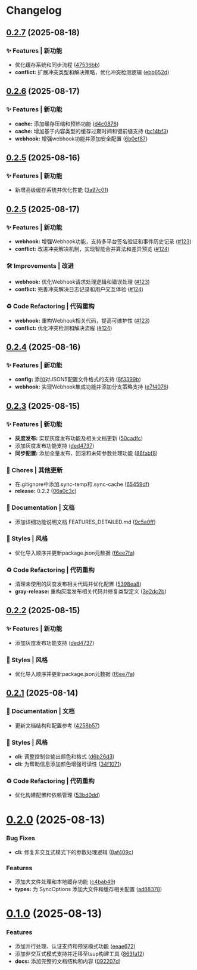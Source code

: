 # Changelog

## [0.2.7](https://github.com/flow-zy/sync-upstream/compare/v0.2.6...v0.2.7) (2025-08-18)

### ✨ Features | 新功能

* 优化缓存系统和同步流程 ([47536bb](https://github.com/flow-zy/sync-upstream/commit/47536bbb574b51a0a3adcc740c961d5f1905256a))
* **conflict:** 扩展冲突类型和解决策略，优化冲突检测逻辑 ([ebb652d](https://github.com/flow-zy/sync-upstream/commit/ebb652dbcfc28aa2b1af1e49a7e4defcf9a4f18e))

## [0.2.6](https://github.com/flow-zy/sync-upstream/compare/v0.2.5...v0.2.6) (2025-08-17)

### ✨ Features | 新功能

* **cache:** 添加缓存压缩和预热功能 ([d4c0876](https://github.com/flow-zy/sync-upstream/commit/d4c08761f851976e789d4fd596c1cd8f8a86edf9))
* **cache:** 增加基于内容类型的缓存过期时间和键前缀支持 ([bc14bf3](https://github.com/flow-zy/sync-upstream/commit/bc14bf366234d807239cf7adbca3e5cd781361fb))
* **webhook:** 增强webhook功能并添加安全配置 ([6b0ef87](https://github.com/flow-zy/sync-upstream/commit/6b0ef87c22d00e292ded9c165bcd0e2c04d89f7e))

## [0.2.5](https://github.com/flow-zy/sync-upstream/compare/v0.2.4...v0.2.5) (2025-08-16)

### ✨ Features | 新功能

* 新增高级缓存系统并优化性能 ([3a97c01](https://github.com/flow-zy/sync-upstream/commit/3a97c0163292d4403dd0c78f0461ceb217cb87dd))

## [0.2.5](https://github.com/flow-zy/sync-upstream/compare/v0.2.4...v0.2.5) (2025-08-17)

### ✨ Features | 新功能

* **webhook:** 增强Webhook功能，支持多平台签名验证和事件历史记录 ([#123](https://github.com/flow-zy/sync-upstream/pull/123))
* **conflict:** 改进冲突解决机制，实现智能合并算法和差异预览 ([#124](https://github.com/flow-zy/sync-upstream/pull/124))

### 🛠 Improvements | 改进

* **webhook:** 优化Webhook请求处理逻辑和错误处理 ([#123](https://github.com/flow-zy/sync-upstream/pull/123))
* **conflict:** 完善冲突解决日志记录和用户交互体验 ([#124](https://github.com/flow-zy/sync-upstream/pull/124))

### ♻ Code Refactoring | 代码重构

* **webhook:** 重构Webhook相关代码，提高可维护性 ([#123](https://github.com/flow-zy/sync-upstream/pull/123))
* **conflict:** 优化冲突检测和解决流程 ([#124](https://github.com/flow-zy/sync-upstream/pull/124))

## [0.2.4](https://github.com/flow-zy/sync-upstream/compare/v0.2.3...v0.2.4) (2025-08-16)

### ✨ Features | 新功能

* **config:** 添加对JSON5配置文件格式的支持 ([8f3399b](https://github.com/flow-zy/sync-upstream/commit/8f3399b8ada952f3badaab02185738341cbb575e))
* **webhook:** 实现Webhook集成功能并添加分支策略支持 ([e7f4076](https://github.com/flow-zy/sync-upstream/commit/e7f40763fd4a534bacbd401d9cabb85cb9f441f9))

## [0.2.3](https://github.com/flow-zy/sync-upstream/compare/v0.2.1...v0.2.3) (2025-08-15)

### ✨ Features | 新功能

* **灰度发布:** 实现灰度发布功能及相关文档更新 ([50cadfc](https://github.com/flow-zy/sync-upstream/commit/50cadfcd5fc0218cf3c70aaac1cd04aec7408adb))
* 添加灰度发布功能支持 ([ded4737](https://github.com/flow-zy/sync-upstream/commit/ded4737a0e8032ff8681cb288b0e0f3a0e82811b))
* **同步配置:** 添加全量发布、回滚和未知参数处理功能 ([86fabf8](https://github.com/flow-zy/sync-upstream/commit/86fabf85c85fa385778c8f1c74cc8ac87fca1e8a))

### 🎫 Chores | 其他更新

* 在.gitignore中添加.sync-temp和.sync-cache ([65459df](https://github.com/flow-zy/sync-upstream/commit/65459dffa55e69a692974b1c72705ecd09e4fdd0))
* **release:** 0.2.2 ([06a0c3c](https://github.com/flow-zy/sync-upstream/commit/06a0c3cf61185198586dbdbbc3d5e77473447968))

### 📝 Documentation | 文档

* 添加详细功能说明文档 FEATURES_DETAILED.md ([9c5a0ff](https://github.com/flow-zy/sync-upstream/commit/9c5a0ff92821283934d081c85a5c56580582e562))

### 💄 Styles | 风格

* 优化导入顺序并更新package.json元数据 ([f6ee7fa](https://github.com/flow-zy/sync-upstream/commit/f6ee7fa7aa36a81245dafd38dcd612ecbd5ab6e9))

### ♻ Code Refactoring | 代码重构

* 清理未使用的灰度发布相关代码并优化配置 ([5398ea8](https://github.com/flow-zy/sync-upstream/commit/5398ea88299a6335b3f725246ddfb6e772e29634))
* **gray-release:** 重构灰度发布相关代码并修复类型定义 ([3e2dc2b](https://github.com/flow-zy/sync-upstream/commit/3e2dc2b9ebe82d749ca6907247cf4d9a5925b4e1))

## [0.2.2](https://github.com/flow-zy/sync-upstream/compare/v0.2.1...v0.2.2) (2025-08-15)

### ✨ Features | 新功能

* 添加灰度发布功能支持 ([ded4737](https://github.com/flow-zy/sync-upstream/commit/ded4737a0e8032ff8681cb288b0e0f3a0e82811b))

### 💄 Styles | 风格

* 优化导入顺序并更新package.json元数据 ([f6ee7fa](https://github.com/flow-zy/sync-upstream/commit/f6ee7fa7aa36a81245dafd38dcd612ecbd5ab6e9))

## [0.2.1](https://github.com/flow-zy/sync-upstream/compare/v0.2.0...v0.2.1) (2025-08-14)

### 📝 Documentation | 文档

* 更新文档结构和配置参考 ([4258b57](https://github.com/flow-zy/sync-upstream/commit/4258b57b421f4d514e181fd7b38637f7491dc46c))

### 💄 Styles | 风格

* **cli:** 调整控制台输出颜色和格式 ([d6b26d3](https://github.com/flow-zy/sync-upstream/commit/d6b26d34af2c4350b0fb7083d2bfaa7f7d34f58f))
* **cli:** 为帮助信息添加颜色增强可读性 ([34f1071](https://github.com/flow-zy/sync-upstream/commit/34f1071c6d3440eed35d0d70490bef8f6d4786aa))

### ♻ Code Refactoring | 代码重构

* 优化构建配置和依赖管理 ([53bd0dd](https://github.com/flow-zy/sync-upstream/commit/53bd0dd86d643c6af8be1a0665f9e794700a03aa))

# [0.2.0](https://github.com/flow-zy/sync-upstream/compare/v0.1.0...v0.2.0) (2025-08-13)


### Bug Fixes

* **cli:** 修复非交互式模式下的参数处理逻辑 ([8af409c](https://github.com/flow-zy/sync-upstream/commit/8af409cd7b216d8192ef6ef23a766df6b947d4c0))


### Features

* 添加大文件处理和本地缓存功能 ([c4bab49](https://github.com/flow-zy/sync-upstream/commit/c4bab4938c6c93fc781fae7e2bc1a97c82bea9a3))
* **types:** 为 SyncOptions 添加大文件和缓存相关配置 ([ad88378](https://github.com/flow-zy/sync-upstream/commit/ad88378f1ab47190178a23ea572d813b9a860ee2))

# [0.1.0](https://github.com/flow-zy/sync-upstream/compare/v0.0.2...v0.1.0) (2025-08-13)


### Features

* 添加并行处理、认证支持和预览模式功能 ([eeae672](https://github.com/flow-zy/sync-upstream/commit/eeae672bbc5fab069cffe237e64e1e9886a4b250))
* 添加非交互式模式支持并迁移至tsup构建工具 ([863fa12](https://github.com/flow-zy/sync-upstream/commit/863fa12ef98e2b65be9d57e02e83c729ee387dd3))
* **docs:** 添加完整的文档结构和内容 ([092207d](https://github.com/flow-zy/sync-upstream/commit/092207dc4a090efdccdafcd6c1a6b49e7a94eb36))
